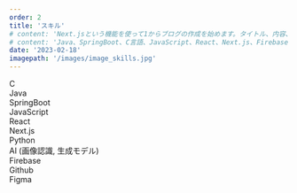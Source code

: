 ```yaml
---
order: 2
title: 'スキル'
# content: 'Next.jsという機能を使って1からブログの作成を始めます。タイトル、内容、日時を表示します。'
# content: 'Java、SpringBoot、C言語、JavaScript、React、Next.js、Firebase、github'
date: '2023-02-18'
imagepath: '/images/image_skills.jpg'
---
```


C  
Java  
SpringBoot  
JavaScript  
React  
Next.js  
Python  
AI (画像認識, 生成モデル)  
Firebase  
Github  
Figma  